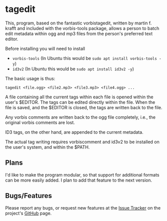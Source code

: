 tagedit
=======

This, program, based on the fantastic vorbistagedit, written by martin f. krafft
and included with the vorbis-tools package, allows a person to batch edit
metadata within ogg and mp3 files from the person's preferred text editor.

Before installing you will need to install
- `vorbis-tools` (In Ubuntu this would be `sudo apt install vorbis-tools -y`)
- `id3v2` (In Ubuntu this would be `sudo apt install id3v2 -y`)

The basic usage is thus:

    tagedit <file.ogg> <file2.mp3> <file3.mp3> <file4.ogg> ...

A file containing all the current tags within each file is opened within the
user's $EDITOR. The tags can be edited directly within the file. When the file
is saved, and the $EDITOR is closed, the tags are written back to the file.

Any vorbis comments are written back to the ogg file completely, i.e., the
original vorbis comments are lost.

ID3 tags, on the other hand, are appended to the current metadata.

The actual tag writing requires vorbiscomment and id3v2 to be installed on the
user's system, and within the $PATH.

Plans
-----

I'd like to make the program modular, so that support for additional formats can
be more easily added. I plan to add that feature to the next version.

Bugs/Features
-------------

Please report any bugs, or request new features at the
[Issue Tracker](https://github.com/goodevilgenius/tagedit/issues) on the
project's [GitHub](https://github.com/goodevilgenius/tagedit) page.

